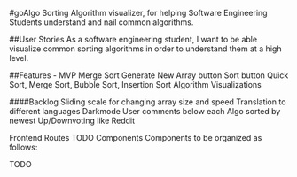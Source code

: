 #goAlgo
Sorting Algorithm visualizer, for helping Software Engineering Students understand and nail common algorithms.

##User Stories
As a software engineering student, I want to be able visualize common sorting algorithms in order to understand them at a high level.

##Features - MVP
 Merge Sort
 Generate New Array button
 Sort button
 Quick Sort, Merge Sort, Bubble Sort, Insertion Sort Algorithm Visualizations

####Backlog
 Sliding scale for changing array size and speed
 Translation to different languages
 Darkmode
 User comments below each Algo sorted by newest
 Up/Downvoting like Reddit

Frontend Routes
TODO
Components
Components to be organized as follows:

TODO
